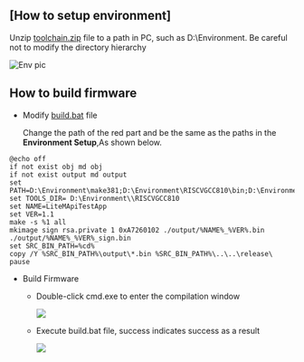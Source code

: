 ## [**How to setup environment**]

Unzip [toolchain.zip](https://gitlab.com/dspread/trio/-/blob/main/tools/toolchain.zip) file to a path in PC, such as D:\Environment.
Be careful not to modify the directory hierarchy

![Env pic](https://i.postimg.cc/mDXhjRHQ/env.png)



## **How to build firmware**

- Modify [build.bat](https://gitlab.com/dspread/trio/-/blob/main/MainApp/build/build.bat) file

  Change the path of the red part and be the same as the paths in the **Environment Setup**,As shown below.

```
@echo off
if not exist obj md obj
if not exist output md output
set PATH=D:\Environment\make381;D:\Environment\RISCVGCC810\bin;D:\Environment\mkimage
set TOOLS_DIR= D:\Environment\\RISCVGCC810
set NAME=LiteMApiTestApp
set VER=1.1
make -s %1 all
mkimage sign rsa.private 1 0xA7260102 ./output/%NAME%_%VER%.bin ./output/%NAME%_%VER%_sign.bin
set SRC_BIN_PATH=%cd%
copy /Y %SRC_BIN_PATH%\output\*.bin %SRC_BIN_PATH%\..\..\release\
pause

```
- Build Firmware
  - Double-click cmd.exe to enter the compilation window

    ![](https://i.postimg.cc/DzFVzMzs/image.png)
  - Execute build.bat file, success indicates success as a result

    ![](https://i.postimg.cc/pX4h3DL3/image.png)
